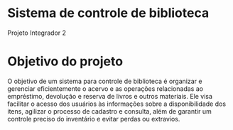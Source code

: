 # Sistema de controle de biblioteca
Projeto Integrador 2

# Objetivo do projeto
O objetivo de um sistema para controle de biblioteca é organizar e gerenciar eficientemente o acervo e as operações relacionadas ao empréstimo, devolução e reserva de livros e outros materiais. Ele visa facilitar o acesso dos usuários às informações sobre a disponibilidade dos itens, agilizar o processo de cadastro e consulta, além de garantir um controle preciso do inventário e evitar perdas ou extravios.
